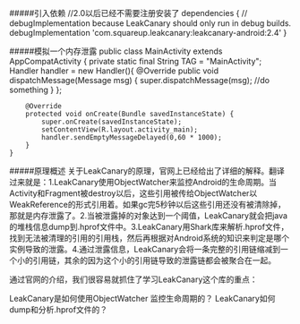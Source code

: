 #####引入依赖
    //2.0以后已经不需要注册安装了
    dependencies {
      // debugImplementation because LeakCanary should only run in debug builds.
      debugImplementation 'com.squareup.leakcanary:leakcanary-android:2.4'
    }



#####模拟一个内存泄露
    public class MainActivity extends AppCompatActivity {
        private static final String TAG = "MainActivity";
        Handler handler = new Handler(){
            @Override
            public void dispatchMessage(Message msg) {
                super.dispatchMessage(msg);
                //do something
            }
        };
    
        @Override
        protected void onCreate(Bundle savedInstanceState) {
            super.onCreate(savedInstanceState);
            setContentView(R.layout.activity_main);
            handler.sendEmptyMessageDelayed(0,60 * 1000);
        }
    }


#####原理概述
关于LeakCanary的原理，官网上已经给出了详细的解释。翻译过来就是：1.LeakCanary使用ObjectWatcher来监控Android的生命周期。当Activity和Fragment被destroy以后，这些引用被传给ObjectWatcher以WeakReference的形式引用着。如果gc完5秒钟以后这些引用还没有被清除掉，那就是内存泄露了。2.当被泄露掉的对象达到一个阈值，LeakCanary就会把java的堆栈信息dump到.hprof文件中。3.LeakCanary用Shark库来解析.hprof文件，找到无法被清理的引用的引用栈，然后再根据对Android系统的知识来判定是哪个实例导致的泄露。4.通过泄露信息，LeakCanary会将一条完整的引用链缩减到一个小的引用链，其余的因为这个小的引用链导致的泄露链都会被聚合在一起。

通过官网的介绍，我们很容易就抓住了学习LeakCanary这个库的重点：

LeakCanary是如何使用ObjectWatcher 监控生命周期的？
LeakCanary如何dump和分析.hprof文件的？

